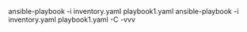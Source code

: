 ansible-playbook -i inventory.yaml playbook1.yaml
ansible-playbook -i inventory.yaml playbook1.yaml -C -vvv
